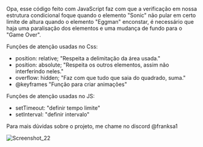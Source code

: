 Opa, esse código feito com JavaScript faz com que a verificação
em nossa estrutura condicional foque quando o elemento "Sonic" não pular
em certo limite de altura quando o elemento "Eggman" enconstar, é necessário
que haja uma paralisação dos elementos e uma mudança de fundo para o "Game Over".

Funções de atenção usadas no Css: </br> 
- position: relative; "Respeita a delimitação da área usada." </br> 
- position: absolute; "Respeita os outros elementos, assim não interferindo neles." </br> 
- overflow: hidden; "Faz com que tudo que saia do quadrado, suma." </br> 
- @keyframes "Função para criar animações" </br> 

Funções de atenção usadas no JS: </br> 
- setTimeout: "definir tempo limite" </br> 
- setInterval: "definir intervalo" </br> 

Para mais dúvidas sobre o projeto, me chame no discord @franksa1

![Screenshot_22](https://user-images.githubusercontent.com/110064892/201082592-43011993-4367-4f0e-8a08-3ca268a73895.png)
